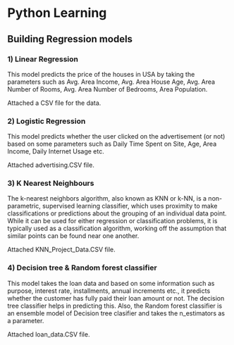 # Python Learning
## Building Regression models




### 1) Linear Regression

This model predicts the price of the houses in USA by taking the parameters such as Avg. Area Income, Avg. Area House Age, Avg. Area Number of Rooms, Avg. Area Number of Bedrooms, Area Population.

Attached a CSV file for the data.


### 2) Logistic Regression

This model predicts whether the user clicked on the advertisement (or not) based on some parameters such as Daily Time Spent on Site,	Age,	Area Income,	Daily Internet Usage etc.

Attached advertising.CSV file.



### 3) K Nearest Neighbours

The k-nearest neighbors algorithm, also known as KNN or k-NN, is a non-parametric, supervised learning classifier, which uses proximity to make classifications or predictions about the grouping of an individual data point. While it can be used for either regression or classification problems, it is typically used as a classification algorithm, working off the assumption that similar points can be found near one another.

Attached KNN_Project_Data.CSV file.



### 4) Decision tree & Random forest classifier

This model takes the loan data and based on some information such as purpose, interest rate, installments, annual increments etc., it predicts whether the customer has fully paid their loan amount or not. The decision tree classifier helps in predicting this. Also,  the Random forest classifier is an ensemble model of Decision tree clasifier and takes the n_estimators as a parameter.

Attached loan_data.CSV file.